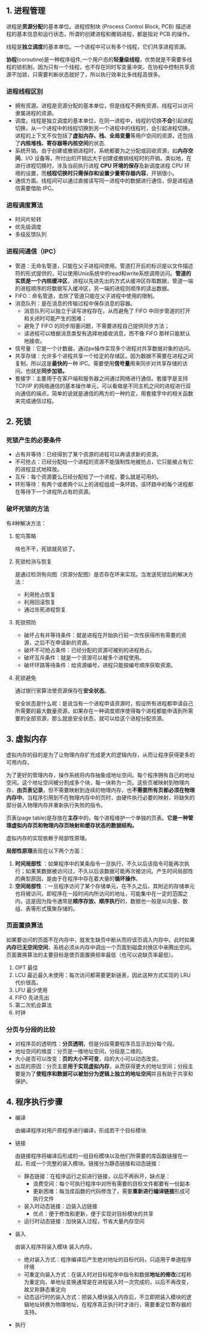 ## 1. 进程管理

进程是**资源分配**的基本单位。进程控制块 (Process Control Block, PCB) 描述进程的基本信息和运行状态，所谓的创建进程和撤销进程，都是指对 PCB 的操作。

线程是**独立调度**的基本单位。一个进程中可以有多个线程，它们共享进程资源。

**协程**(coroutine)是一种程序组件,一个用户态的**轻量级线程**，优势就是不需要多线程的锁机制，因为只有一个线程，也不存在同时写变量冲突，在协程中控制共享资源不加锁，只需要判断状态就好了，所以执行效率比多线程高很多。

### 进程线程区别

- 拥有资源。进程是资源分配的基本单位，但是线程不拥有资源，线程可以访问隶属进程的资源。
- 调度。线程是独立调度的基本单位，在同一进程中，线程的切换**不会**引起进程切换，从一个进程中的线程切换到另一个进程中的线程时，会引起进程切换。进程的上下文不仅包括了**虚拟内存、栈、全局变量**等用户空间的资源，还包括了**内核堆栈、寄存器等内核空间**的状态.
- 系统开销。由于创建或撤销进程时，系统都要为之分配或回收资源，如**内存空间**、I/O 设备等，所付出的开销远大于创建或撤销线程时的开销。类似地，在进行进程切换时，涉及当前执行进程 **CPU 环境的保存**及新调度进程 CPU 环境的设置，而**线程切换时只需保存和设置少量寄存器内容**，开销很小。
- 通信方面。线程间可以通过直接读写同一进程中的数据进行通信，但是进程通信需要借助 IPC。

### 进程调度算法

- 时间片轮转
- 优先级调度
- 多级反馈队列

### 进程间通信（IPC）

- 管道：无命名管道，只能在父子进程间使用。管道打开后的标识是以文件描述符的形式提供的，可以使用Unix系统中的read和write系统调用访问。**管道的实质是一个内核缓冲区**，进程以先进先出的方式从缓冲区存取数据，管道一端的进程顺序的将数据写入缓冲区，另一端的进程则顺序的读出数据。
- FIFO：命名管道，去除了管道只能在父子进程中使用的限制。
- 消息队列：是在消息的传输过程中保存消息的容器。
    - 消息队列可以独立于读写进程存在，从而避免了 FIFO 中同步管道的打开和关闭时可能产生的困难；
    - 避免了 FIFO 的同步阻塞问题，不需要进程自己提供同步方法；
    - 读进程可以根据消息类型有选择地接收消息，而不像 FIFO 那样只能默认地接收。
- 信号量：它是一个计数器，通过pv操作实现多个进程对共享数据对象的访问。
- 共享存储：允许多个进程共享一个给定的存储区。因为数据不需要在进程之间复制，所以这是**最快的**一种 IPC。需要使用**信号量**用来同步对共享存储的访问。也就是**同步加锁。**
- 套接字：主要用于在客户端和服务器之间通过网络进行通信。套接字是支持 TCP/IP 的网络通信的基本操作单元，可以看做是不同主机之间的进程进行双向通信的端点，简单的说就是通信的两方的一种约定，用套接字中的相关函数来完成通信过程。

## 2. 死锁

### 死锁产生的必要条件

- 占有并等待：已经得到了某个资源的进程可以再请求新的资源。
- 不可抢占：已经分配给一个进程的资源不能强制性地被抢占，它只能被占有它的进程显式地释放。
- 互斥：每个资源要么已经分配给了一个进程，要么就是可用的。
- 环形等待：有两个或者两个以上的进程组成一条环路，该环路中的每个进程都在等待下一个进程所占有的资源。

### 破坏死锁的方法

有4种解决方法：

1. 鸵鸟策略

    啥也不干，死锁就死锁了。

2. 死锁检测与恢复

    是通过检测有向图（资源分配图）是否存在环来实现。当发送死锁后的解决方法：

    - 利用抢占恢复
    - 利用回滚恢复
    - 通过杀死进程恢复
3. 死锁预防
    - 破坏占有并等待条件：就是进程在开始执行前一次性获得所有需要的资源，之后不在申请新的资源。
    - 破坏不可抢占条件：已经分配的资源可被别的进程抢占。
    - 破坏互斥条件：就是一个资源可以被多个进程使用。
    - 破坏环路等待条件：给资源编号，进程只能按编号顺序获取资源。
4. 死锁避免

    通过银行家算法使资源保存在**安全状态**。

    安全状态是什么呢：是说当有一个进程申请资源时，假设所有进程都申请自己所需要的最大数量资源，如果存在一种调度顺序使得每个进程都能申请到所需要的全部资源，那么就是安全状态，就可以给这个进程分配资源。

## 3. 虚拟内存

虚拟内存的目的是为了让物理内存扩充成更大的逻辑内存，从而让程序获得更多的可用内存。

为了更好的管理内存，操作系统将内存抽象成地址空间。每个程序拥有自己的地址空间，这个地址空间被分割成多个块，每一块称为一页。这些页被映射到物理内存，**由页表记录**，但不需要映射到连续的物理内存，也**不需要所有页都必须在物理内存中**。当程序引用到不在物理内存中的页时，由硬件执行必要的映射，将缺失的部分装入物理内存并重新执行失败的指令。

页表(page table)是存放在**主存**中的，每个进程维护一个单独的页表。**它是一种管理虚拟内存页和物理内存页映射和缓存状态的数据结构。**

虚拟内存的实现依赖于局部性原理。

**局部性原理**表现在以下两个方面：

1. **时间局部性** ：如果程序中的某条指令一旦执行，不久以后该指令可能再次执行；如果某数据被访问过，不久以后该数据可能再次被访问。产生时间局部性的典型原因，是由于在程序中存在着大量的**循环操作**。
2. **空间局部性** ：一旦程序访问了某个存储单元，在不久之后，其附近的存储单元也将被访问，即程序在一段时间内所访问的地址，可能集中在一定的范围之内，这是因为指令通常是**顺序存放、顺序执行**的，数据也一般是以向量、数组、表等形式簇聚存储的。

### 页面置换算法

如果要访问的页面不在内存中，就发生缺页中断从而将该页调入内存中。此时如果**内存已无空闲空间**，系统必须从内存中调出一个页面到磁盘对换区中来腾出空间。页面置换算法的主要目标是使页面置换频率最低（也可以说缺页率最低）。

1. OPT 最佳
2. LCU 最近最久未使用：每次访问都需要更新链表，因此这种方式实现的 LRU 代价很高。
3. LFU 最少使用
4. FIFO 先进先出
5. 第二次机会算法
6. 时钟

### **分页与分段的比较**

- 对程序员的透明性：**分页透明**，但是分段需要程序员显示划分每个段。
- 地址空间的维度：分页是一维地址空间，分段是二维的。
- 大小是否可以改变：**页的大小不可变**，段的大小可以动态改变。
- 出现的原因：分页主要**用于实现虚拟内存**，从而获得更大的地址空间；分段主要是为了**使程序和数据可以被划分为逻辑上独立的地址空间**并且有助于共享和保护。

## 4. 程序执行步骤

- 编译

    由编译程序对用户原程序进行编译，形成若干个目标模块

- 链接

    由链接程序将编译后形成的一组目标模块以及他们所需要的库函数链接在一起，形成一个完整的装入模块。链接分为静态链接和动态链接：

    - 静态链接：在程序运行之前进行链接，以后不再拆开，缺点是：
        - 浪费空间：每个可执行程序中对所有需要的目标文件都要有一份副本
        - 更新困难：每当库函数的代码修改了，需要**重新进行编译链接**形成可执行文件
    - 装入时动态链接：边装入边链接
        - 优点：便于修改和更新，便于实现对目标模块的共享
    - 运行时动态链接：加快装入过程，节省大量内存空间
- 装入

    由装入程序将装入模块 装入内存。

    - 绝对装入方式：程序编译后产生绝对地址的目标代码，只适用于单道程序环境
    - 可重定向装入方式：在装入时对目标程序中指令和数据**地址的修改**过程称为重定向，单地址变换通常是在进程装入时一次完成的，以后不再改变，故又称静态重定向
    - 动态运行时的装入方式：把装入模块装入内存后，不立即把装入模块的逻辑地址转换为物理地址，在程序真正执行时才进行，需要重定位寄存器的支持。
- 执行